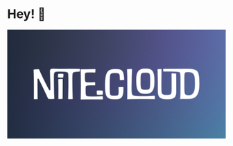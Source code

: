 # Hey! 👋

![](https://github.com/Nite-Cloud/.github/blob/main/profile/Github%20-%20Nite%20Cloud.png)
